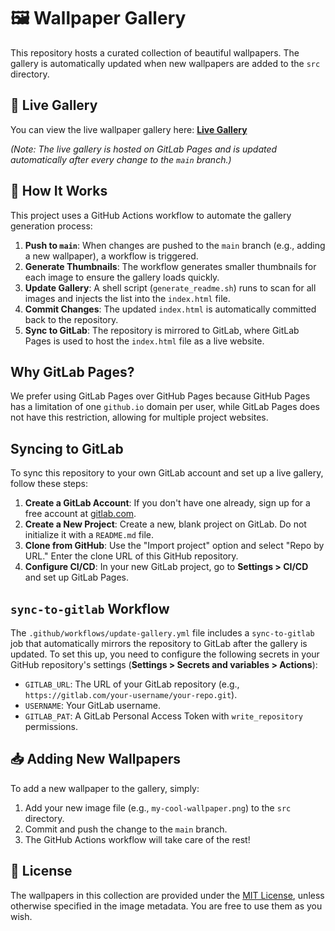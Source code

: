 # 🖼️ Wallpaper Gallery

This repository hosts a curated collection of beautiful wallpapers. The gallery is automatically updated when new wallpapers are added to the `src` directory.

## 🚀 Live Gallery

You can view the live wallpaper gallery here: **[Live Gallery](https://rishabh5321.gitlab.io/wallpapers/)**

*(Note: The live gallery is hosted on GitLab Pages and is updated automatically after every change to the `main` branch.)*

## 🎨 How It Works

This project uses a GitHub Actions workflow to automate the gallery generation process:

1.  **Push to `main`**: When changes are pushed to the `main` branch (e.g., adding a new wallpaper), a workflow is triggered.
2.  **Generate Thumbnails**: The workflow generates smaller thumbnails for each image to ensure the gallery loads quickly.
3.  **Update Gallery**: A shell script (`generate_readme.sh`) runs to scan for all images and injects the list into the `index.html` file.
4.  **Commit Changes**: The updated `index.html` is automatically committed back to the repository.
5.  **Sync to GitLab**: The repository is mirrored to GitLab, where GitLab Pages is used to host the `index.html` file as a live website.

## Why GitLab Pages?

We prefer using GitLab Pages over GitHub Pages because GitHub Pages has a limitation of one `github.io` domain per user, while GitLab Pages does not have this restriction, allowing for multiple project websites.

## Syncing to GitLab

To sync this repository to your own GitLab account and set up a live gallery, follow these steps:

1.  **Create a GitLab Account**: If you don't have one already, sign up for a free account at [gitlab.com](https://gitlab.com).
2.  **Create a New Project**: Create a new, blank project on GitLab. Do not initialize it with a `README.md` file.
3.  **Clone from GitHub**: Use the "Import project" option and select "Repo by URL." Enter the clone URL of this GitHub repository.
4.  **Configure CI/CD**: In your new GitLab project, go to **Settings > CI/CD** and set up GitLab Pages.

## `sync-to-gitlab` Workflow

The `.github/workflows/update-gallery.yml` file includes a `sync-to-gitlab` job that automatically mirrors the repository to GitLab after the gallery is updated. To set this up, you need to configure the following secrets in your GitHub repository's settings (**Settings > Secrets and variables > Actions**):

*   `GITLAB_URL`: The URL of your GitLab repository (e.g., `https://gitlab.com/your-username/your-repo.git`).
*   `USERNAME`: Your GitLab username.
*   `GITLAB_PAT`: A GitLab Personal Access Token with `write_repository` permissions.

## 📥 Adding New Wallpapers

To add a new wallpaper to the gallery, simply:

1.  Add your new image file (e.g., `my-cool-wallpaper.png`) to the `src` directory.
2.  Commit and push the change to the `main` branch.
3.  The GitHub Actions workflow will take care of the rest!

## 📜 License

The wallpapers in this collection are provided under the [MIT License](LICENSE), unless otherwise specified in the image metadata. You are free to use them as you wish.
